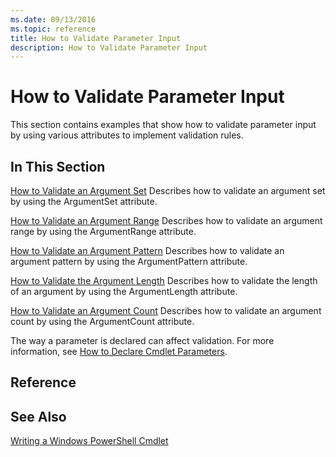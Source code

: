 ```yaml
---
ms.date: 09/13/2016
ms.topic: reference
title: How to Validate Parameter Input
description: How to Validate Parameter Input
---
```

# How to Validate Parameter Input

This section contains examples that show how to validate parameter input by using various attributes
to implement validation rules.

## In This Section

[How to Validate an Argument Set](./how-to-validate-an-argument-set.md)
Describes how to validate an argument set by using the ArgumentSet attribute.

[How to Validate an Argument Range](./how-to-validate-an-argument-range.md)
Describes how to validate an argument range by using the ArgumentRange attribute.

[How to Validate an Argument Pattern](./how-to-validate-an-argument-pattern.md)
Describes how to validate an argument pattern by using the ArgumentPattern attribute.

[How to Validate the Argument Length](./how-to-validate-the-argument-length.md)
Describes how to validate the length of an argument by using the ArgumentLength attribute.

[How to Validate an Argument Count](./how-to-validate-an-argument-count.md)
Describes how to validate an argument count by using the ArgumentCount attribute.

The way a parameter is declared can affect validation. For more information, see [How to Declare Cmdlet Parameters](./how-to-declare-cmdlet-parameters.md).

## Reference

## See Also

[Writing a Windows PowerShell Cmdlet](./writing-a-windows-powershell-cmdlet.md)
